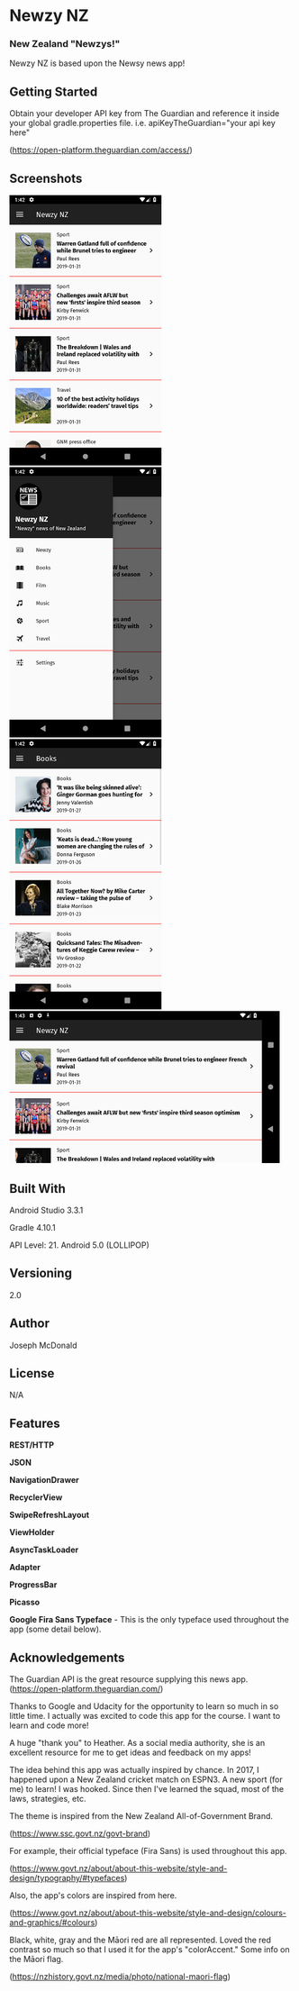 # Newzy NZ

### New Zealand "Newzys!"

Newzy NZ is based upon the Newsy news app!

## Getting Started

Obtain your developer API key from The Guardian and reference it inside your global gradle.properties file. i.e. apiKeyTheGuardian="your api key here"

(https://open-platform.theguardian.com/access/)

## Screenshots

![Screenshot](/app/screenshots/Screenshot_Main.png) ![Screenshot](/app/screenshots/Screenshot_Drawer.png) ![Screenshot](/app/screenshots/Screenshot_Dest.png) ![Screenshot](/app/screenshots/Screenshot_Land.png)

## Built With

Android Studio 3.3.1

Gradle 4.10.1

API Level: 21. Android 5.0 (LOLLIPOP)

## Versioning

2.0

## Author

Joseph McDonald

## License

N/A

## Features

**REST/HTTP**

**JSON**

**NavigationDrawer**

**RecyclerView**

**SwipeRefreshLayout**

**ViewHolder**

**AsyncTaskLoader**

**Adapter**

**ProgressBar**

**Picasso**

**Google Fira Sans Typeface** - This is the only typeface used throughout the app (some detail below).


## Acknowledgements
The Guardian API is the great resource supplying this news app. (https://open-platform.theguardian.com/)

Thanks to Google and Udacity for the opportunity to learn so much in so little time. I actually was excited to code this app for the course. I want to learn and code more!

A huge "thank you" to Heather. As a social media authority, she is an excellent resource for me to get ideas and feedback on my apps!

The idea behind this app was actually inspired by chance. In 2017, I happened upon a New Zealand cricket match on ESPN3. A new sport (for me) to learn! I was hooked. Since then I've learned the squad, most of the laws, strategies, etc.

The theme is inspired from the New Zealand All-of-Government Brand.

(https://www.ssc.govt.nz/govt-brand)

For example, their official typeface (Fira Sans) is used throughout this app.

(https://www.govt.nz/about/about-this-website/style-and-design/typography/#typefaces)

Also, the app's colors are inspired from here.

(https://www.govt.nz/about/about-this-website/style-and-design/colours-and-graphics/#colours)

Black, white, gray and the Māori red are all represented. Loved the red contrast so much so that I used it for the app's "colorAccent." Some info on the Māori flag.

(https://nzhistory.govt.nz/media/photo/national-maori-flag)